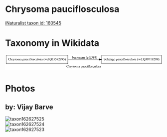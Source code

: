 
Chrysoma pauciflosculosa
========================
  
[iNaturalist taxon id: 160545](https://www.inaturalist.org/taxa/160545)
# Taxonomy in Wikidata
  
![Chrysoma pauciflosculosa](../wikidata_schemas/Chrysoma_pauciflosculosa.gv.png)
# Photos

## by: Vijay Barve
  
![taxon162627525](https://inaturalist-open-data.s3.amazonaws.com/photos/174303110/medium.jpeg)  
![taxon162627524](https://inaturalist-open-data.s3.amazonaws.com/photos/174303098/medium.jpeg)  
![taxon162627523](https://inaturalist-open-data.s3.amazonaws.com/photos/174303083/medium.jpeg)